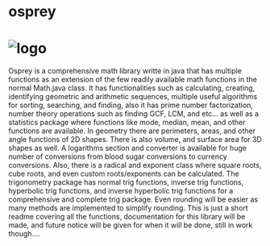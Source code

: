 # osprey

# ![logo](https://user-images.githubusercontent.com/61641517/138522910-9e5efc03-1f8c-4507-8057-769babc776c8.PNG)

Osprey is a comprehensive math library writte in java that has multiple functions as an extension of the few readily available math functions in the normal Math.java class. It has functionalities such as calculating, creating, identifying geometric and arithmetic sequences, 
multiple useful algorithms for sorting, searching, and finding, also it has prime number factorization, number theory operations such as finding GCF, LCM, and etc... as well
as a statistics package where functions like mode, median, mean, and other functions are available. In geometry there are perimeters, areas, and other angle functions of 2D shapes. 
There is also volume, and surface area for 3D shapes as well. A logarithms section and converter is available for huge number of conversions from blood sugar conversions to currency conversions.
Also, there is a radical and exponent class where square roots, cube roots, and even custom roots/exponents can be calculated. The trigonometry package has normal trig functions, inverse trig functions, hyperbolic trig functions, 
and inverse hyperbolic trig functions for a comprehensive and complete trig package. Even rounding will be easier as many methods are implemented to simplify rounding. This is just 
a short readme covering all the functions, documentation for this library will be made, and future notice will be given for when it will be done, still in work though....
